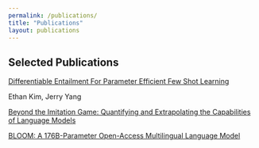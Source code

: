 ```yaml
---
permalink: /publications/
title: "Publications"
layout: publications
---
```



## Selected Publications

[Differentiable Entailment For Parameter Efficient Few Shot Learning](../assets/papers/diff_entail_preprint.pdf)
    
Ethan Kim, Jerry Yang


[Beyond the Imitation Game: Quantifying and Extrapolating the Capabilities of Language Models](https://arxiv.org/pdf/2206.04615.pdf)


[BLOOM: A 176B-Parameter Open-Access Multilingual Language Model](https://arxiv.org/pdf/2211.05100.pdf)

